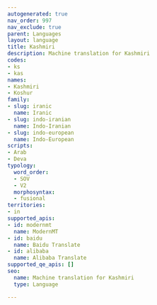 ```yaml
---
autogenerated: true
nav_order: 997
nav_exclude: true
parent: Languages
layout: language
title: Kashmiri
description: Machine translation for Kashmiri
codes:
- ks
- kas
names:
- Kashmiri
- Koshur
family:
- slug: iranic
  name: Iranic
- slug: indo-iranian
  name: Indo-Iranian
- slug: indo-european
  name: Indo-European
scripts:
- Arab
- Deva
typology:
  word_order:
  - SOV
  - V2
  morphosyntax:
  - fusional
territories:
- in
supported_apis:
- id: modernmt
  name: ModernMT
- id: baidu
  name: Baidu Translate
- id: alibaba
  name: Alibaba Translate
supported_qe_apis: []
seo:
  name: Machine translation for Kashmiri
  type: Language

---
```


